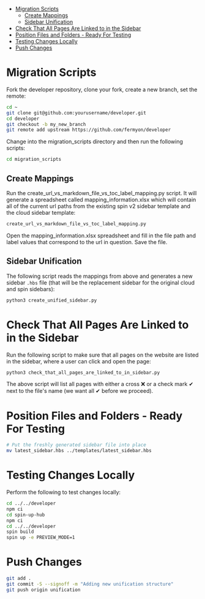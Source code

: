 - [Migration Scripts](#migration-scripts)
  - [Create Mappings](#create-mappings)
  - [Sidebar Unification](#sidebar-unification)
- [Check That All Pages Are Linked to in the Sidebar](#check-that-all-pages-are-linked-to-in-the-sidebar)
- [Position Files and Folders - Ready For Testing](#position-files-and-folders---ready-for-testing)
- [Testing Changes Locally](#testing-changes-locally)
- [Push Changes](#push-changes)


# Migration Scripts

Fork the developer repository, clone your fork, create a new branch, set the remote:

```bash
cd ~
git clone git@github.com:yourusername/developer.git
cd developer
git checkout -b my_new_branch
git remote add upstream https://github.com/fermyon/developer
```

Change into the migration_scripts directory and then run the following scripts:

```bash
cd migration_scripts
```

## Create Mappings

Run the create_url_vs_markdown_file_vs_toc_label_mapping.py script. It will generate a spreadsheet called mapping_information.xlsx which will contain all of the current url paths from the existing spin v2 sidebar template and the cloud sidebar template:

```bash
create_url_vs_markdown_file_vs_toc_label_mapping.py
```

Open the mapping_information.xlsx spreadsheet and fill in the file path and label values that correspond to the url in question. Save the file.

## Sidebar Unification

The following script reads the mappings from above and generates a new sidebar `.hbs` file (that will be the replacement sidebar for the original cloud and spin sidebars):

```bash
python3 create_unified_sidebar.py
``` 

# Check That All Pages Are Linked to in the Sidebar

Run the following script to make sure that all pages on the website are listed in the sidebar, where a user can click and open the page:

```bash
python3 check_that_all_pages_are_linked_to_in_sidebar.py
```

The above script will list all pages with either a cross ❌ or a check mark ✔ next to the file's name (we want all ✔ before we proceed). 

# Position Files and Folders - Ready For Testing

```bash
# Put the freshly generated sidebar file into place
mv latest_sidebar.hbs ../templates/latest_sidebar.hbs
```

# Testing Changes Locally

Perform the following to test changes locally:

```bash
cd ../../developer
npm ci
cd spin-up-hub
npm ci
cd ../../developer
spin build
spin up -e PREVIEW_MODE=1
```

# Push Changes

```bash
git add .
git commit -S --signoff -m "Adding new unification structure"
git push origin unification
```